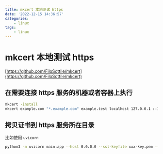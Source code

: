 ```yaml
---
title: mkcert 本地测试 https
date: '2022-12-15 14:36:57'
categories:
    - linux
tags:
    - linux
---
```


# mkcert 本地测试 https

[https://github.com/FiloSottile/mkcert](https://github.com/FiloSottile/mkcert)

## 在需要连接 https 服务的机器或者容器上执行

```bash
mkcert -install
mkcert example.com "*.example.com" example.test localhost 127.0.0.1 ::1
```

## 拷贝证书到 https 服务所在目录

比如使用 `uvicorn`

```bash
python3 -m uvicorn main:app --host 0.0.0.0 --ssl-keyfile xxx-key.pem --ssl-certfile xxx.pem
```
